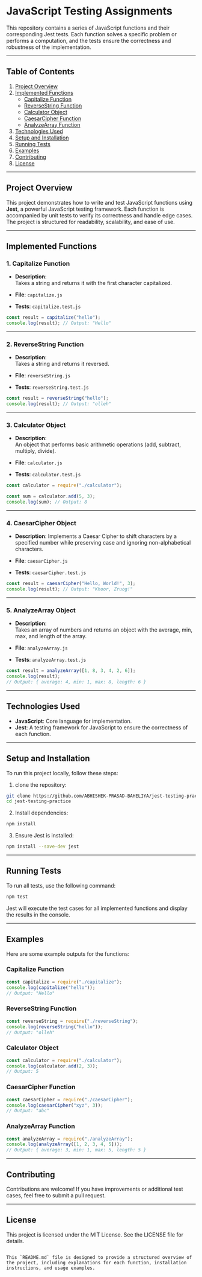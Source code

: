 # **JavaScript Testing Assignments**

This repository contains a series of JavaScript functions and their corresponding Jest tests. Each function solves a specific problem or performs a computation, and the tests ensure the correctness and robustness of the implementation.

---

## **Table of Contents**

1. [Project Overview](#project-overview)
2. [Implemented Functions](#implemented-functions)
   - [Capitalize Function](#1-capitalize-function)
   - [ReverseString Function](#2-reversestring-function)
   - [Calculator Object](#3-calculator-object)
   - [CaesarCipher Function](#4-caesarcipher-function)
   - [AnalyzeArray Function](#5-analyzearray-function)
3. [Technologies Used](#technologies-used)
4. [Setup and Installation](#setup-and-installation)
5. [Running Tests](#running-tests)
6. [Examples](#examples)
7. [Contributing](#contributing)
8. [License](#license)

---

## **Project Overview**

This project demonstrates how to write and test JavaScript functions using **Jest**, a powerful JavaScript testing framework. Each function is accompanied by unit tests to verify its correctness and handle edge cases. The project is structured for readability, scalability, and ease of use.

---

## **Implemented Functions**

### **1. Capitalize Function**

- **Description**:  
  Takes a string and returns it with the first character capitalized.

- **File**: `capitalize.js`

- **Tests**: `capitalize.test.js`

```javascript
const result = capitalize("hello");
console.log(result); // Output: "Hello"
```

---

### 2. ReverseString Function

- **Description**:  
  Takes a string and returns it reversed.

- **File**: `reverseString.js`

- **Tests**: `reverseString.test.js`

```javascript
const result = reverseString("hello");
console.log(result); // Output: "olleh"
```

---

### 3. Calculator Object

- **Description**:  
   An object that performs basic arithmetic operations (add, subtract, multiply, divide).

- **File**: `calculator.js`

- **Tests**: `calculator.test.js`

```javascript
const calculator = require("./calculator");

const sum = calculator.add(5, 3);
console.log(sum); // Output: 8
```

---

### 4. CaesarCipher Object

- **Description**:
  Implements a Caesar Cipher to shift characters by a specified number while preserving case and ignoring non-alphabetical characters.

- **File**: `caesarCipher.js`

- **Tests**: `caesarCipher.test.js`

```javascript
const result = caesarCipher("Hello, World!", 3);
console.log(result); // Output: "Khoor, Zruog!"
```

---

### 5. AnalyzeArray Object

- **Description**:  
  Takes an array of numbers and returns an object with the average, min, max, and length of the array.

- **File**: `analyzeArray.js`

- **Tests**: `analyzeArray.test.js`

```javascript
const result = analyzeArray([1, 8, 3, 4, 2, 6]);
console.log(result);
// Output: { average: 4, min: 1, max: 8, length: 6 }
```

---

## Technologies Used

- **JavaScript**: Core language for implementation.
- **Jest**: A testing framework for JavaScript to ensure the correctness of each function.

---

## Setup and Installation

To run this project locally, follow these steps:

1. clone the repository:

```bash
git clone https://github.com/ABHISHEK-PRASAD-BAHELIYA/jest-testing-practice.git
cd jest-testing-practice
```

2. Install dependencies:

```bash
npm install
```

3. Ensure Jest is installed:

```bash
npm install --save-dev jest
```

---

## Running Tests

To run all tests, use the following command:

```bash
npm test
```

Jest will execute the test cases for all implemented functions and display the results in the console.

---

## Examples

Here are some example outputs for the functions:

### Capitalize Function

```javascript
const capitalize = require("./capitalize");
console.log(capitalize("hello"));
// Output: "Hello"
```

### ReverseString Function

```javascript
const reverseString = require("./reverseString");
console.log(reverseString("hello"));
// Output: "olleh"
```

### Calculator Object

```javascript
const calculator = require("./calculator");
console.log(calculator.add(2, 3));
// Output: 5
```

### CaesarCipher Function

```javascript
const caesarCipher = require("./caesarCipher");
console.log(caesarCipher("xyz", 3));
// Output: "abc"
```

### AnalyzeArray Function

```javascript
const analyzeArray = require("./analyzeArray");
console.log(analyzeArray([1, 2, 3, 4, 5]));
// Output: { average: 3, min: 1, max: 5, length: 5 }
```

---

## Contributing

Contributions are welcome! If you have improvements or additional test cases, feel free to submit a pull request.

---

## License

This project is licensed under the MIT License. See the LICENSE file for details.

```vbnet

This `README.md` file is designed to provide a structured overview of the project, including explanations for each function, installation instructions, and usage examples.
```
